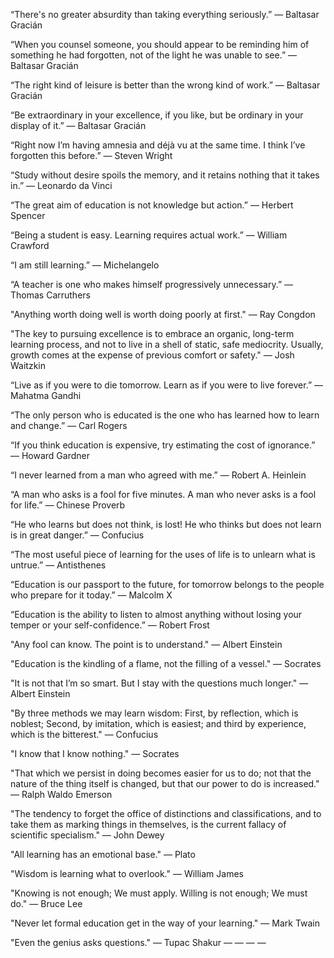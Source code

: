 “There's no greater absurdity than taking everything seriously.”
― Baltasar Gracián

“When you counsel someone, you should appear to be reminding him of something he had forgotten, not of the light he was unable to see.”
― Baltasar Gracián

“The right kind of leisure is better than the wrong kind of work.”
― Baltasar Gracián

“Be extraordinary in your excellence, if you like, but be ordinary in your display of it.”
― Baltasar Gracián

“Right now I’m having amnesia and déjà vu at the same time. I think I’ve forgotten this before.”
― Steven Wright 

“Study without desire spoils the memory, and it retains nothing that it takes in.”
— Leonardo da Vinci

“The great aim of education is not knowledge but action.”
— Herbert Spencer

“Being a student is easy. Learning requires actual work.”
— William Crawford

“I am still learning.”
— Michelangelo

“A teacher is one who makes himself progressively unnecessary.”
— Thomas Carruthers

"Anything worth doing well is worth doing poorly at first."
— Ray Congdon

"The key to pursuing excellence is to embrace an organic, long-term learning process, and not to live in a shell of static, safe mediocrity. Usually, growth comes at the expense of previous comfort or safety."
— Josh Waitzkin

“Live as if you were to die tomorrow. Learn as if you were to live forever.”
― Mahatma Gandhi

“The only person who is educated is the one who has learned how to learn and change.”
— Carl Rogers

“If you think education is expensive, try estimating the cost of ignorance.” 
— Howard Gardner

“I never learned from a man who agreed with me.” 
— Robert A. Heinlein

“A man who asks is a fool for five minutes. A man who never asks is a fool for life.” 
— Chinese Proverb

“He who learns but does not think, is lost! He who thinks but does not learn is in great danger.” 
— Confucius

“The most useful piece of learning for the uses of life is to unlearn what is untrue.”
— Antisthenes

“Education is our passport to the future, for tomorrow belongs to the people who prepare for it today.”
— Malcolm X

“Education is the ability to listen to almost anything without losing your temper or your self-confidence.” 
— Robert Frost

"Any fool can know. The point is to understand." 
— Albert Einstein

"Education is the kindling of a flame, not the filling of a vessel." 
— Socrates

"It is not that I’m so smart. But I stay with the questions much longer."
— Albert Einstein

"By three methods we may learn wisdom: First, by reflection, which is noblest; Second, by imitation, which is easiest; and third by experience, which is the bitterest."
— Confucius

"I know that I know nothing."
— Socrates

"That which we persist in doing becomes easier for us to do; not that the nature of the thing itself is changed, but that our power to do is increased."
— Ralph Waldo Emerson

"The tendency to forget the office of distinctions and classifications, and to take them as marking things in themselves, is the current fallacy of scientific specialism."
— John Dewey

"All learning has an emotional base."
— Plato

"Wisdom is learning what to overlook."
— William James

"Knowing is not enough; We must apply. Willing is not enough; We must do."
— Bruce Lee

"Never let formal education get in the way of your learning."
— Mark Twain

"Even the genius asks questions." 
— Tupac Shakur
—
—
—
—
